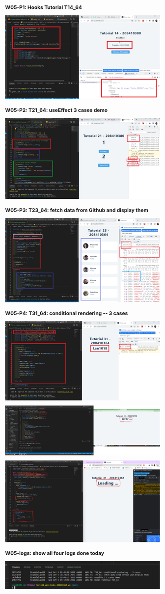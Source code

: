 ### W05-P1: Hooks Tutorial T14_64

![](w05-p1.png)

### W05-P2: T21_64: useEffect 3 cases demo

![](w05-p2.png)

### W05-P3: T23_64: fetch data from Github and display them

![](w05-p3.png)

### W05-P4: T31_64: conditional rendering -- 3 cases

![](w05-p4-1.png)

![](w05-p4-2.png)

![](w05-p4-3.png)

### W05-logs: show all four logs done today

![](w05-logs.png)
